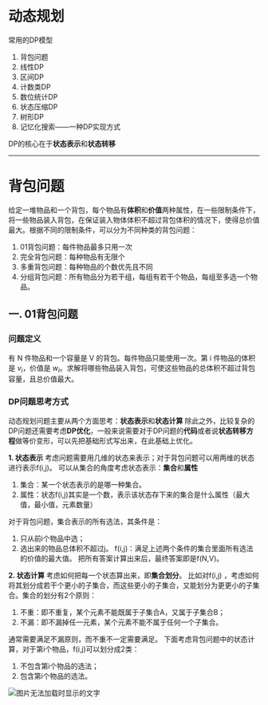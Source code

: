 # 动态规划
常用的DP模型
   1. 背包问题
   2. 线性DP
   3. 区间DP
   4. 计数类DP
   5. 数位统计DP
   6. 状态压缩DP
   7. 树形DP
   8. 记忆化搜索——一种DP实现方式

DP的核心在于**状态表示**和**状态转移**



---
# 背包问题
给定一堆物品和一个背包，每个物品有**体积**和**价值**两种属性，在一些限制条件下，将一些物品装入背包，在保证装入物体体积不超过背包体积的情况下，使得总价值最大。根据不同的限制条件，可以分为不同种类的背包问题：
1. 01背包问题：每件物品最多只用一次
2. 完全背包问题：每种物品有无限个
3. 多重背包问题：每种物品的个数优先且不同
4. 分组背包问题：所有物品分为若干组，每组有若干个物品，每组至多选一个物品。

## 一. 01背包问题
### 问题定义
有 N 件物品和一个容量是 V 的背包。每件物品只能使用一次。第 i 件物品的体积是 $v_i$，价值是 $w_i$。求解将哪些物品装入背包，可使这些物品的总体积不超过背包容量，且总价值最大。

### DP问题思考方式
动态规划问题主要从两个方面思考：**状态表示**和**状态计算**
除此之外，比较复杂的DP问题还需要考虑**DP优化**，一般来说需要对于DP问题的**代码**或者说**状态转移方程**做等价变形，可以先把基础形式写出来，在此基础上优化。

**1. 状态表示**
考虑问题需要用几维的状态来表示；对于背包问题可以用两维的状态进行表示f(i,j)。
可以从集合的角度考虑状态表示：**集合**和**属性**
1. 集合：某一个状态表示的是哪一种集合。
2. 属性：状态f(i,j)其实是一个数，表示该状态存下来的集合是什么属性（最大值，最小值，元素数量）

对于背包问题，集合表示的所有选法，其条件是：
1. 只从前i个物品中选；
2. 选出来的物品总体积不超过j。
f(i,j)：满足上述两个条件的集合里面所有选法的价值的最大值。
把所有答案计算出来后，最终答案即是f(N,V)。

**2. 状态计算**
考虑如何把每一个状态算出来，即**集合划分**。
比如对f(i,j) ，考虑如何将其划分成若干个更小的子集合，而这些更小的子集合，又能划分为更更小的子集合。集合的划分有2个原则：
1. 不重：即不重复，某个元素不能既属于子集合A，又属于子集合B；
2. 不漏：即不漏掉任一元素，某个元素不能不属于任何一个子集合。

通常需要满足不漏原则，而不重不一定需要满足。
下面考虑背包问题中的状态计算，对于第i个物品，f(i,j)可以划分成2类：
1. 不包含第i个物品的选法；
2. 包含第i个物品的选法。

<img src="D:\Notes\algorithm\acwing\DynamicProgramming\picture\picture1.png" alt="图片无法加载时显示的文字" align=center />



